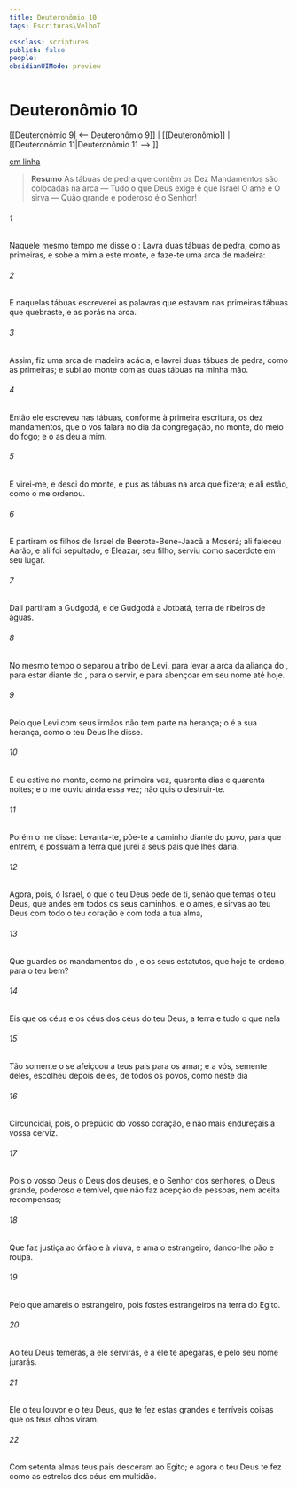 ```yaml
---
title: Deuteronômio 10
tags: Escrituras\VelhoT

cssclass: scriptures
publish: false
people:
obsidianUIMode: preview
---
```


# Deuteronômio 10
[[Deuteronômio 9| <-- Deuteronômio 9]] | [[Deuteronômio]] | [[Deuteronômio 11|Deuteronômio 11 --> ]]

[em linha](https://churchofjesuschrist.org/study/scriptures/ot/deut/10?lang=por)

> __Resumo__
As tábuas de pedra que contêm os Dez Mandamentos são colocadas na arca — Tudo o que Deus exige é que Israel O ame e O sirva — Quão grande e poderoso é o Senhor!

###### 1 
Naquele mesmo tempo me disse o : Lavra duas tábuas de pedra, como as primeiras, e sobe a mim a este monte, e faze-te uma arca de madeira:

###### 2 
E naquelas tábuas escreverei as palavras que estavam nas primeiras tábuas que quebraste, e as porás na arca.

###### 3 
Assim, fiz uma arca de madeira  acácia, e lavrei duas tábuas de pedra, como as primeiras; e subi ao monte com as duas tábuas na minha mão.

###### 4 
Então ele escreveu nas tábuas, conforme à primeira escritura, os dez mandamentos, que o  vos falara no dia da congregação, no monte, do meio do fogo; e o  as deu a mim.

###### 5 
E virei-me, e desci do monte, e pus as tábuas na arca que fizera; e ali estão, como o  me ordenou.

###### 6 
E partiram os filhos de Israel de Beerote-Bene-Jaacã a Moserá; ali faleceu Aarão, e ali foi sepultado, e Eleazar, seu filho, serviu como sacerdote em seu lugar.

###### 7 
Dali partiram a Gudgodá, e de Gudgodá a Jotbatá, terra de ribeiros de águas.

###### 8 
No mesmo tempo o  separou a tribo de Levi, para levar a arca da aliança do , para estar diante do , para o servir, e para abençoar em seu nome até  hoje.

###### 9 
Pelo que Levi com seus irmãos não tem parte na herança; o  é a sua herança, como o  teu Deus lhe disse.

###### 10 
E eu estive no monte, como na primeira vez, quarenta dias e quarenta noites; e o  me ouviu ainda essa vez; não quis o  destruir-te.

###### 11 
Porém o  me disse: Levanta-te, põe-te a caminho diante do povo, para que entrem, e possuam a terra que jurei a seus pais que lhes daria.

###### 12 
Agora, pois, ó Israel, o que o  teu Deus pede de ti, senão que temas o  teu Deus, que andes em todos os seus caminhos, e o ames, e sirvas ao  teu Deus com todo o teu coração e com toda a tua alma,

###### 13 
Que guardes os mandamentos do , e os seus estatutos, que hoje te ordeno, para o teu bem?

###### 14 
Eis que os céus e os céus dos céus  do  teu Deus, a terra e tudo o que nela 

###### 15 
Tão somente o  se afeiçoou a teus pais para os amar; e a vós, semente deles, escolheu depois deles, de todos os povos, como neste dia 

###### 16 
Circuncidai, pois, o prepúcio do vosso coração, e não mais endureçais a vossa cerviz.

###### 17 
Pois o  vosso Deus  o Deus dos deuses, e o Senhor dos senhores, o Deus grande, poderoso e temível, que não faz acepção de pessoas, nem aceita recompensas;

###### 18 
Que faz justiça ao órfão e à viúva, e ama o estrangeiro, dando-lhe pão e roupa.

###### 19 
Pelo que amareis o estrangeiro, pois fostes estrangeiros na terra do Egito.

###### 20 
Ao  teu Deus temerás, a ele servirás, e a ele te apegarás, e pelo seu nome jurarás.

###### 21 
Ele  o teu louvor e o teu Deus, que te fez estas grandes e terríveis coisas que os teus olhos viram.

###### 22 
Com setenta almas teus pais desceram ao Egito; e agora o  teu Deus te fez como as estrelas dos céus em multidão.

